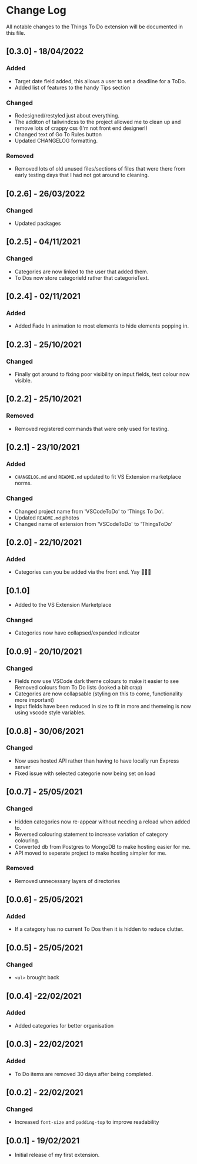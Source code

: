# Change Log

All notable changes to the Things To Do extension will be documented in this file.

## [0.3.0] - 18/04/2022
### Added
- Target date field added, this allows a user to set a deadline for a ToDo.
- Added list of features to the handy Tips section
### Changed
- Redesigned/restyled just about everything.
- The additon of tailwindcss to the project allowed me to clean up and remove lots of crappy css (I'm not front end designer!)
- Changed text of Go To Rules button
- Updated CHANGELOG formatting.
### Removed
- Removed lots of old unused files/sections of files that were there from early testing days that I had not got around to cleaning.


## [0.2.6] - 26/03/2022
### Changed
- Updated packages

## [0.2.5] - 04/11/2021
### Changed
- Categories are now linked to the user that added them.
- To Dos now store categorieId rather that categorieText.

## [0.2.4] - 02/11/2021
### Added
- Added Fade In animation to most elements to hide elements popping in.

## [0.2.3] - 25/10/2021
### Changed
- Finally got around to fixing poor visibility on input fields, text colour now visible.

## [0.2.2] - 25/10/2021
### Removed
- Removed registered commands that were only used for testing.

## [0.2.1] - 23/10/2021
### Added
- `CHANGELOG.md` and `README.md` updated to fit VS Extension marketplace norms.
### Changed
- Changed project name from 'VSCodeToDo' to 'Things To Do'.
- Updated `README.md` photos
- Changed name of extension from 'VSCodeToDo' to 'ThingsToDo'

## [0.2.0] - 22/10/2021
### Added
- Categories can you be added via the front end. Yay 🥳🎉🥂

## [0.1.0]
- Added to the VS Extension Marketplace
### Changed
- Categories now have collapsed/expanded indicator

## [0.0.9] - 20/10/2021
### Changed
- Fields now use VSCode dark theme colours to make it easier to see
Removed colours from To Do lists (looked a bit crap)
- Categories are now collapsable (styling on this to come, functionality more important)
- Input fields have been reduced in size to fit in more and themeing is now using vscode style variables.

## [0.0.8] - 30/06/2021
### Changed
- Now uses hosted API rather than having to have locally run Express server
- Fixed issue with selected categorie now being set on load

## [0.0.7] - 25/05/2021
### Changed
- Hidden categories now re-appear without needing a reload when added to. 
- Reversed colouring statement to increase variation of category colouring.
- Converted db from Postgres to MongoDB to make hosting easier for me.
- API moved to seperate project to make hosting simpler for me.
### Removed 
- Removed unnecessary layers of directories

## [0.0.6] - 25/05/2021
### Added
- If a category has no current To Dos then it is hidden to reduce clutter.


## [0.0.5] - 25/05/2021
### Changed
- `<ul>` brought back

## [0.0.4] -22/02/2021
### Added
- Added categories for better organisation

## [0.0.3] - 22/02/2021
### Added
- To Do items are removed 30 days after being completed.

## [0.0.2] - 22/02/2021
### Changed
- Increased `font-size` and `padding-top` to improve readability

## [0.0.1] - 19/02/2021
- Initial release of my first extension.
